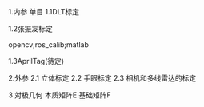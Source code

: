 1.内参
单目
1.1DLT标定

1.2张振友标定

opencv;ros_calib;matlab

1.3AprilTag(待定)



2.外参
2.1 立体标定
2.2 手眼标定
2.3 相机和多线雷达的标定

3 
対极几何
本质矩阵E
基础矩阵F

